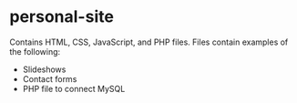 # personal-site
Contains HTML, CSS, JavaScript, and PHP files. 
Files contain examples of the following:
- Slideshows
- Contact forms
- PHP file to connect MySQL
